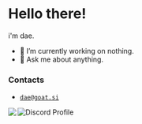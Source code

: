 # Hello there!

i'm dae.

- 🔭 I’m currently working on nothing.
- 💬 Ask me about anything.

### Contacts

- <a href="mailto:dae@goat.si">`dae@goat.si`</a>

<a href="https://github.com/anuraghazra/github-readme-stats">
  <img align="left" src="https://github-readme-stats.vercel.app/api?username=loneth&count_private=true&show_icons=true" />
</a>
<a href="https://discord.com/users/514722220090851328">
  <img align="left" src="https://lanyard-profile-readme.vercel.app/api/514722220090851328" alt="Discord Profile"/>
</a>

<!--
**Loneth/Loneth** is a ✨ _special_ ✨ repository because its `README.md` (this file) appears on your GitHub profile.

Here are some ideas to get you started:

- 🔭 I’m currently working on ...
- 🌱 I’m currently learning ...
- 👯 I’m looking to collaborate on ...
- 🤔 I’m looking for help with ...
- 💬 Ask me about ...
- 📫 How to reach me: ...
- 😄 Pronouns: ...
- ⚡ Fun fact: ...
-->
